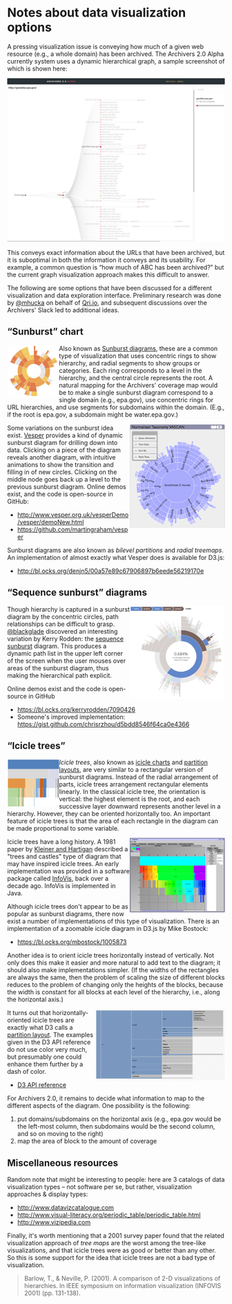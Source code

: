 Notes about data visualization options
======================================

A pressing visualization issue is conveying how much of a given web resource (e.g., a whole domain) has been archived.  The Archivers&nbsp;2.0 Alpha currently system uses a dynamic hierarchical graph, a sample screenshot of which is shown here:

<img src="figures/coverage-graph-sample-2017-05-21.png"/>

This conveys exact information about the URLs that have been archived, but it is suboptimal in both the information it conveys and its usability.  For example, a common question is “how much of ABC has been archived?” but the current graph visualization approach makes this difficult to answer.

The following are some options that have been discussed for a different visualization and data exploration interface.  Preliminary research was done by [@mhucka](https://github.com/mhucka) on behalf of [Qri.io](http://www.qri.io), and subsequent discussions over the Archivers' Slack led to additional ideas.

“Sunburst” chart
----------------

<img width="120" align="left" src="figures/sunburst-small-example.png"/>

Also known as [Sunburst diagrams](http://www.datavizcatalogue.com/methods/sunburst_diagram.html), these are a common type of visualization that uses concentric rings to show hierarchy, and radial segments to show groups or categories.  Each ring corresponds to a level in the hierarchy, and the central circle represents the root.  A natural mapping for the Archivers' coverage map would be to make a single sunburst diagram correspond to a single domain (e.g., epa.gov), use concentric rings for URL hierarchies, and use segments for subdomains within the domain.  (E.g., if the root is epa.gov, a subdomain might be water.epa.gov.)

<img width="220" align="right" src="figures/vesper-example.png"/>

Some variations on the sunburst idea exist.  [Vesper](http://www.vesper.org.uk) provides a kind of dynamic sunburst diagram for drilling down into data.  Clicking on a piece of the diagram reveals another diagram, with intuitive animations to show the transition and filling in of new circles.  Clicking on the middle node goes back up a level to the previous sunburst diagram.  Online demos exist, and the code is open-source in GitHub:

* http://www.vesper.org.uk/vesperDemo/vesper/demoNew.html
* https://github.com/martingraham/vesper

Sunburst diagrams are also known as _bilevel partitions_ and _radial treemaps_.  An implementation of almost exactly what Vesper does is available for D3.js:

* http://bl.ocks.org/denjn5/00a57e89c67906897b6eede56219170e

“Sequence sunburst” diagrams
----------------------------

<img width="220" align="right" src="figures/sequence-sunburst-example.png"/>

Though hierarchy is captured in a sunburst diagram by the concentric circles, path relationships can be difficult to grasp.  [@blackglade](https://github.com/Blackglade) discovered an interesting variation by Kerry Rodden: the [sequence sunburst](https://bl.ocks.org/kerryrodden/7090426) diagram.  This produces a dynamic path list in the upper left corner of the screen when the user mouses over areas of the sunburst diagram, thus making the hierarchical path explicit.

Online demos exist and the code is open-source in GitHub

* https://bl.ocks.org/kerryrodden/7090426
* Someone's improved implementation: https://gist.github.com/chrisrzhou/d5bdd8546f64ca0e4366

“Icicle trees”
-------------

<img width="120" align="left" src="figures/icicle-example.png"/>

*Icicle trees*, also known as [icicle charts](http://visu.al/blog/displaying_data_hierarchy_charts/#) and [partition layouts](http://mbostock.github.io/d3/talk/20111018/partition.html), are very similar to a rectangular version of sunburst diagrams.  Instead of the radial arrangement of parts, icicle trees arrangement rectangular elements linearly.  In the classical icicle tree, the orientation is vertical: the highest element is the root, and each successive layer downward represents another level in a hierarchy.  However, they can be oriented horizontally too.  An important feature of icicle trees is that the area of each rectangle in the diagram can be made proportional to some variable.

<img width="220" align="right" src="figures/TreeIcicle.png"/>

Icicle trees have a long history. A 1981 paper by [Kleiner and Hartigan](http://www.jstor.org/stable/2287820) described a "trees and castles" type of diagram that may have inspired icicle trees.  An early implementation was provided in a software package called [InfoVis](http://ivtk.sourceforge.net), back over a decade ago.  InfoVis is implemented in Java.

Although icicle trees don't appear to be as popular as sunburst diagrams, there now exist a number of implementations of this type of visualization.  There is an implementation of a zoomable icicle diagram in D3.js by Mike Bostock:

* https://bl.ocks.org/mbostock/1005873

Another idea is to orient icicle trees horizontally instead of vertically.  Not only does this make it easier and more natural to add text to the diagram; it should also make implementations simpler. (If the widths of the rectangles are always the same, then the problem of scaling the size of different blocks reduces to the problem of changing only the heights of the blocks, because the width is constant for all blocks at each level of the hierarchy, i.e., along the horizontal axis.)

<img width="300" align="right" src="figures/partition-layout-example.png"/>

It turns out that horizontally-oriented icicle trees are exactly what D3 calls a [partition layout](https://github.com/d3/d3-hierarchy/blob/master/README.md#partition). The examples given in the D3 API reference do not use color very much, but presumably one could enhance them further by a dash of color.

* [D3 API reference](https://github.com/d3/d3/blob/master/API.md)

For Archivers 2.0, it remains to decide what information to map to the different aspects of the diagram.  One possibility is the following:

1. put domains/subdomains on the horizontal axis (e.g., epa.gov would be the left-most column, then subdomains would be the second column, and so on moving to the right)
2. map the area of block to the amount of coverage


Miscellaneous resources
-----------------------

Random note that might be interesting to people: here are 3 catalogs of data visualization types – not software per se, but rather, visualization approaches & display types:

* http://www.datavizcatalogue.com
* http://www.visual-literacy.org/periodic_table/periodic_table.html
* http://www.vizipedia.com
  
Finally, it's worth mentioning that a 2001 survey paper found that the related visualization approach of _tree maps_ are the worst among the tree-like visualizations, and that icicle trees were as good or better than any other.  So this is some support for the idea that icicle trees are not a bad type of visualization.

> Barlow, T., & Neville, P. (2001). A comparison of 2-D visualizations of hierarchies. In IEEE symposium on information visualization (INFOVIS 2001) (pp. 131-138).
